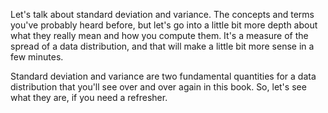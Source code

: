 Let's talk about standard deviation and variance. The concepts and terms you've probably heard before, but let's go into a little bit more depth about what they really mean and how you compute them. It's a measure of the spread of a data distribution, and that will make a little bit more sense in a few minutes.

Standard deviation and variance are two fundamental quantities for a data distribution that you'll see over and over again in this book. So, let's see what they are, if you need a refresher.